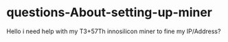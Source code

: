 # questions-About-setting-up-miner
Hello i need help with my T3+57Th innosilicon miner to fine my IP/Address?
